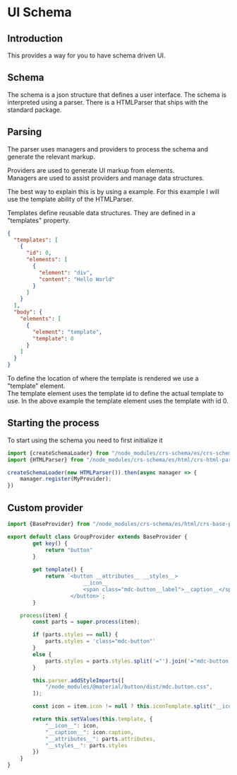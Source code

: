 # UI Schema

## Introduction
This provides a way for you to have schema driven UI.

## Schema
The schema is a json structure that defines a user interface.
The schema is interpreted using a parser.
There is a HTMLParser that ships with the standard package.

## Parsing
The parser uses managers and providers to process the schema and generate the relevant markup.  

Providers are used to generate UI markup from elements.  
Managers are used to assist providers and manage data structures.

The best way to explain this is by using a example.
For this example I will use the template ability of the HTMLParser.  

Templates define reusable data structures.
They are defined in a "templates" property.

```json
{
  "templates": [
    {
      "id": 0,
      "elements": [
        {
          "element": "div",
          "content": "Hello World"
        } 
      ] 
    } 
  ],
  "body": {
    "elements": [
      {
        "element": "template",
        "template": 0
      }
    ] 
  } 
}
```

To define the location of where the template is rendered we use a "template" element.  
The template element uses the template id to define the actual template to use.
In the above example the template element uses the template with id 0.

## Starting the process
To start using the schema you need to first initialize it

```js
import {createSchemaLoader} from "/node_modules/crs-schema/es/crs-schema.js";
import {HTMLParser} from "/node_modules/crs-schema/es/html/crs-html-parser.js";

createSchemaLoader(new HTMLParser()).then(async manager => {
    manager.register(MyProvider);
})
```

## Custom provider
```js
import {BaseProvider} from "/node_modules/crs-schema/es/html/crs-base-provider.js"

export default class GroupProvider extends BaseProvider {
        get key() {
            return "button"
        }
    
        get template() {
            return `<button __attributes__ __styles__>
                        __icon__
                        <span class="mdc-button__label">__caption__</span>
                    </button>`;
        }

    process(item) {
        const parts = super.process(item);

        if (parts.styles == null) {
            parts.styles = 'class="mdc-button"'
        }
        else {
            parts.styles = parts.styles.split('="').join('="mdc-button ')
        }

        this.parser.addStyleImports([
            "/node_modules/@material/button/dist/mdc.button.css",
        ]);

        const icon = item.icon != null ? this.iconTemplate.split("__icon__").join(item.icon) : "";

        return this.setValues(this.template, {
            "__icon__": icon,
            "__caption__": icon.caption,
            "__attributes__": parts.attributes,
            "__styles__": parts.styles
        })
    }
}
```

